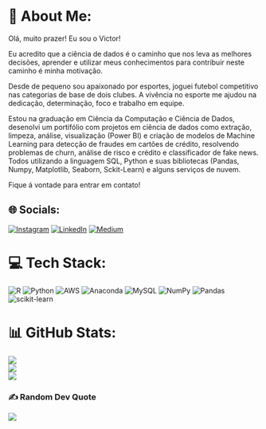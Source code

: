 # 💫 About Me:
Olá, muito prazer! Eu sou o Victor!

Eu acredito que a ciência de dados é o caminho que nos leva as melhores decisões, aprender e utilizar meus conhecimentos para contribuir neste caminho é minha motivação.

Desde de pequeno sou apaixonado por esportes, joguei futebol competitivo nas categorias de base de dois clubes. A vivência no esporte me ajudou na dedicação, determinação, foco e trabalho em equipe.

Estou na graduação em Ciência da Computação e Ciência de Dados, desenolvi um portifólio com projetos em ciência de dados como extração, limpeza, análise, visualização (Power BI) e criação de modelos de Machine Learning para detecção de fraudes em cartões de crédito, resolvendo problemas de churn, análise de risco e crédito e classificador de fake news. Todos utilizando a linguagem SQL, Python e suas bibliotecas (Pandas, Numpy, Matplotlib, Seaborn, Sckit-Learn) e alguns serviços de nuvem.

Fique á vontade para entrar em contato!

## 🌐 Socials:
[![Instagram](https://img.shields.io/badge/Instagram-%23E4405F.svg?logo=Instagram&logoColor=white)](https://instagram.com/victorxbarbosa) [![LinkedIn](https://img.shields.io/badge/LinkedIn-%230077B5.svg?logo=linkedin&logoColor=white)](https://linkedin.com/in/victorxbarbosa) [![Medium](https://img.shields.io/badge/Medium-12100E?logo=medium&logoColor=white)](https://medium.com/@victorxbarbosa) 

# 💻 Tech Stack:
![R](https://img.shields.io/badge/r-%23276DC3.svg?style=for-the-badge&logo=r&logoColor=white) ![Python](https://img.shields.io/badge/python-3670A0?style=for-the-badge&logo=python&logoColor=ffdd54) ![AWS](https://img.shields.io/badge/AWS-%23FF9900.svg?style=for-the-badge&logo=amazon-aws&logoColor=white) ![Anaconda](https://img.shields.io/badge/Anaconda-%2344A833.svg?style=for-the-badge&logo=anaconda&logoColor=white) ![MySQL](https://img.shields.io/badge/mysql-%2300f.svg?style=for-the-badge&logo=mysql&logoColor=white) ![NumPy](https://img.shields.io/badge/numpy-%23013243.svg?style=for-the-badge&logo=numpy&logoColor=white) ![Pandas](https://img.shields.io/badge/pandas-%23150458.svg?style=for-the-badge&logo=pandas&logoColor=white) ![scikit-learn](https://img.shields.io/badge/scikit--learn-%23F7931E.svg?style=for-the-badge&logo=scikit-learn&logoColor=white)
# 📊 GitHub Stats:
![](https://github-readme-stats.vercel.app/api?username=victorxbarbosa&theme=algolia&hide_border=true&include_all_commits=true&count_private=false)<br/>
![](https://github-readme-streak-stats.herokuapp.com/?user=victorxbarbosa&theme=algolia&hide_border=true)<br/>
![](https://github-readme-stats.vercel.app/api/top-langs/?username=victorxbarbosa&theme=algolia&hide_border=true&include_all_commits=true&count_private=false&layout=compact)

### ✍️ Random Dev Quote
![](https://quotes-github-readme.vercel.app/api?type=horizontal&theme=tokyonight)

<!-- Proudly created with GPRM ( https://gprm.itsvg.in ) -->
